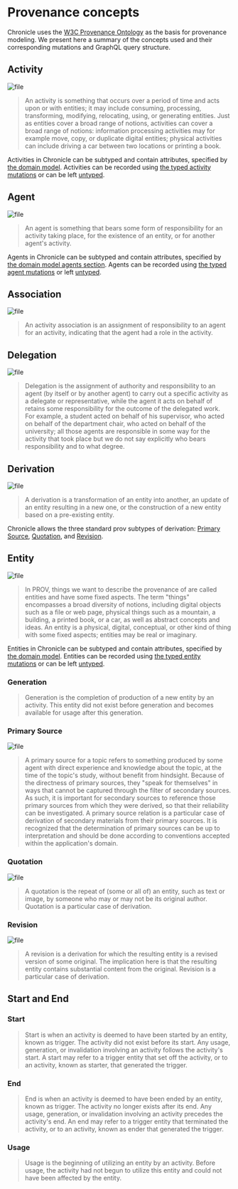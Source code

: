 # Provenance concepts

Chronicle uses the [W3C Provenance Ontology](https://www.w3.org/TR/prov-o/) as
the basis for provenance modeling. We present here a summary of the concepts
used and their corresponding mutations and GraphQL query structure.

## Activity

![file](diagrams/out/activity.svg)

> An activity is something that occurs over a period of time and acts upon or
> with entities; it may include consuming, processing, transforming, modifying,
> relocating, using, or generating entities. Just as entities cover a broad
> range of notions, activities can cover a broad range of notions: information
> processing activities may for example move, copy, or duplicate digital
> entities; physical activities can include driving a car between two locations
> or printing a book.

Activities in Chronicle can be subtyped and contain attributes, specified by
[the domain model](./domain_modeling.md#activity). Activities can be recorded
using [the typed activity mutations](./recording_provenance.md#define-an-activity)
or can be left [untyped](./untyped_chronicle.md#creating-an-activity-in-untyped-chronicle).

## Agent

![file](diagrams/out/agent.svg)

> An agent is something that bears some form of responsibility for an activity
> taking place, for the existence of an entity, or for another agent's activity.

Agents in Chronicle can be subtyped and contain attributes, specified by
[the domain model agents section](./domain_modeling.md#agent). Agents can be
recorded using [the typed agent mutations](./recording_provenance.md#agent) or
left [untyped](./untyped_chronicle.md#creating-an-agent-in-untyped-chronicle).

## Association

![file](diagrams/out/association.svg)

> An activity association is an assignment of responsibility to an agent for an
> activity, indicating that the agent had a role in the activity.

## Delegation

![file](diagrams/out/delegation.svg)

> Delegation is the assignment of authority and responsibility to an agent (by
> itself or by another agent) to carry out a specific activity as a delegate or
> representative, while the agent it acts on behalf of retains some
> responsibility for the outcome of the delegated work. For example, a student
> acted on behalf of his supervisor, who acted on behalf of the department
> chair, who acted on behalf of the university; all those agents are responsible
> in some way for the activity that took place but we do not say explicitly who
> bears responsibility and to what degree.

## Derivation

![file](diagrams/out/derivation.svg)

> A derivation is a transformation of an entity into another, an update of an
> entity resulting in a new one, or the construction of a new entity based on a
> pre-existing entity.

Chronicle allows the three standard prov subtypes of derivation:
[Primary Source](#primary-source), [Quotation](#quotation), and
[Revision](#revision).

## Entity

![file](diagrams/out/entity.svg)

> In PROV, things we want to describe the provenance of are called entities and
> have some fixed aspects. The term "things" encompasses a broad diversity of
> notions, including digital objects such as a file or web page, physical things
> such as a mountain, a building, a printed book, or a car, as well as abstract
> concepts and ideas. An entity is a physical, digital, conceptual, or other
> kind of thing with some fixed aspects; entities may be real or imaginary.

Entities in Chronicle can be subtyped and contain attributes, specified by
[the domain model](./domain_modeling.md#entity). Entities can be recorded using
[the typed entity mutations](./recording_provenance.md#define-an-entity) or can be
left [untyped](./untyped_chronicle.md#creating-an-entity-in-untyped-chronicle).

### Generation

> Generation is the completion of production of a new entity by an activity.
> This entity did not exist before generation and becomes available for usage
> after this generation.

### Primary Source

![file](diagrams/out/primary_source.svg)

> A primary source for a topic refers to something produced by some agent with
> direct experience and knowledge about the topic, at the time of the topic's
> study, without benefit from hindsight. Because of the directness of primary
> sources, they "speak for themselves" in ways that cannot be captured through
> the filter of secondary sources. As such, it is important for secondary
> sources to reference those primary sources from which they were derived, so
> that their reliability can be investigated. A primary source relation is a
> particular case of derivation of secondary materials from their primary
> sources. It is recognized that the determination of primary sources can be up
> to interpretation and should be done according to conventions accepted within
> the application's domain.

### Quotation

![file](diagrams/out/wasQuotedFrom.svg)

> A quotation is the repeat of (some or all of) an entity, such as text or
> image, by someone who may or may not be its original author. Quotation is a
> particular case of derivation.

### Revision

![file](diagrams/out/was_revision_of.svg)

> A revision is a derivation for which the resulting entity is a revised version
> of some original. The implication here is that the resulting entity contains
> substantial content from the original. Revision is a particular case of
> derivation.

## Start and End

### Start

> Start is when an activity is deemed to have been started by an entity, known
> as trigger. The activity did not exist before its start. Any usage, generation,
> or invalidation involving an activity follows the activity's start. A start may
> refer to a trigger entity that set off the activity, or to an activity, known as
> starter, that generated the trigger.

### End

> End is when an activity is deemed to have been ended by an entity, known as
> trigger. The activity no longer exists after its end. Any usage, generation, or
> invalidation involving an activity precedes the activity's end. An end may refer
> to a trigger entity that terminated the activity, or to an activity, known as
> ender that generated the trigger.

### Usage

> Usage is the beginning of utilizing an entity by an activity. Before usage,
> the activity had not begun to utilize this entity and could not have been
> affected by the entity.
